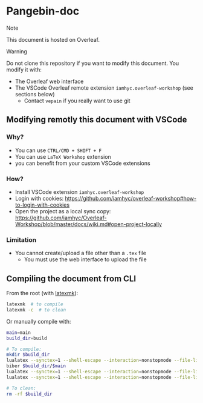 # Pangebin-doc

> [!NOTE]
> This document is hosted on Overleaf.

> [!WARNING]
> Do not clone this repository if you want to modify this document.
> You modify it with:
>
> * The Overleaf web interface
> * The VSCode Overleaf remote extension `iamhyc.overleaf-workshop` (see sections below)
>   * Contact `vepain` if you really want to use git

## Modifying remotly this document with VSCode

### Why?

* You can use `CTRL/CMD + SHIFT + F`
* You can use `LaTeX Workshop` extension
* you can benefit from your custom VSCode extensions

### How?

* Install VSCode extension `iamhyc.overleaf-workshop`
* Login with cookies: <https://github.com/iamhyc/overleaf-workshop#how-to-login-with-cookies>
* Open the project as a local sync copy: <https://github.com/iamhyc/Overleaf-Workshop/blob/master/docs/wiki.md#open-project-locally>

### Limitation

* You cannot create/upload a file other than a `.tex` file
  * You must use the web interface to upload the file

## Compiling the document from CLI

From the root (with [latexmk](https://mgeier.github.io/latexmk.html)):

```sh
latexmk  # to compile
latexmk -c  # to clean
```

Or manually compile with:

```sh
main=main
build_dir=build

# To compile:
mkdir $build_dir
lualatex --synctex=1 --shell-escape --interaction=nonstopmode --file-line-error --output-directory $build_dir $main
biber $build_dir/$main
lualatex --synctex=1 --shell-escape --interaction=nonstopmode --file-line-error --output-directory $build_dir $main
lualatex --synctex=1 --shell-escape --interaction=nonstopmode --file-line-error --output-directory $build_dir $main

# To clean:
rm -rf $build_dir
```

